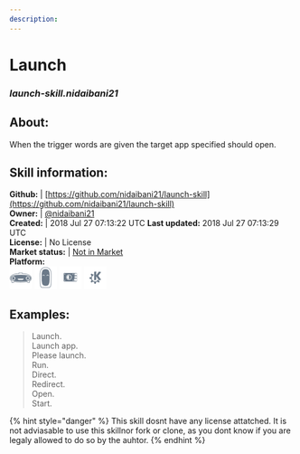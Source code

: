 ```yaml
---    
description:   
---    
```

# Launch  
### _launch-skill.nidaibani21_  
## About:  
When the trigger words are given the target app specified should open.

## Skill information:  
**Github:** | [https://github.com/nidaibani21/launch-skill](https://github.com/nidaibani21/launch-skill)  
**Owner:** | [@nidaibani21](https://github.com/nidaibani21)  
**Created:** | 2018 Jul 27 07:13:22 UTC  **Last updated:** 2018 Jul 27 07:13:29 UTC  
**License:** | No License  
**Market status:** | [Not in Market](https://market.mycroft.ai/skill/)  
**Platform:**  
 ![](../.gitbook/assets/mark-1-icon.png)  ![](../.gitbook/assets/mark-2-icon.png)  ![](../.gitbook/assets/picroft-icon.png)  ![](../.gitbook/assets/kde.png)   
## Examples:  
> Launch.  
> Launch app.  
> Please launch.  
> Run.  
> Direct.  
> Redirect.  
> Open.  
> Start.  
  
{% hint style="danger" %}
This skill dosnt have any license attatched. It is not adviasable to use this skillnor fork or clone, as you dont know if you are legaly allowed to do so by the auhtor.
{% endhint %}
